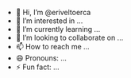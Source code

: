 - 👋 Hi, I’m @eriveltoerca
- 👀 I’m interested in ...
- 🌱 I’m currently learning ...
- 💞️ I’m looking to collaborate on ...
- 📫 How to reach me ...
- 😄 Pronouns: ...
- ⚡ Fun fact: ...

<!---
eriveltoerca/eriveltoerca is a ✨ special ✨ repository because its `README.md` (this file) appears on your GitHub profile.
You can click the Preview link to take a look at your changes.
--->

